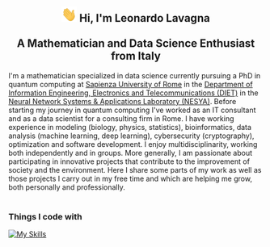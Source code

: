 <h2 align="center"> <img src="https://raw.githubusercontent.com/leonardoLavagna/leonardoLavagna/main/wave.gif" width="30px" height="30px" /> Hi, I'm Leonardo Lavagna <br /><br /> A Mathematician and Data Science Enthusiast from Italy</h2>

I'm a mathematician specialized in data science currently pursuing a PhD in quantum computing at [Sapienza University of Rome](https://www.uniroma1.it/en/pagina-strutturale/home) in the [Department of Information Engineering, Electronics and Telecommunications (DIET)](https://web.uniroma1.it/dip_diet/en) in the [Neural Network Systems & Applications Laboratory (NESYA)](https://sites.google.com/view/nesya). Before starting my journey in quantum computing I've worked as an IT consultant and as a data scientist for a consulting firm in Rome. I have working experience in modeling (biology, physics, statistics), bioinformatics, data analysis (machine learning, deep learning), cybersecurity (cryptography), optimization and software development. I enjoy multidisciplinarity, working both independently and in groups. More generally, I am passionate about participating in innovative projects that contribute to the improvement of society and the environment. Here I share some parts of my work as well as those projects I carry out in my free time and which are helping me grow, both personally and professionally.
<br/><br/>

### Things I code with
[![My Skills](https://skillicons.dev/icons?i=linux,py,pytorch,tensorflow,r,c,cpp,html,java,matlab,octave,latex,md,mysql,mongodb,wordpress,git,github,vscode,aws,heroku&perline=16)](https://skillicons.dev)


